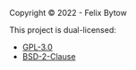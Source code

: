 Copyright © 2022 - Felix Bytow

This project is dual-licensed:

* [GPL-3.0](./GPL.txt)
* [BSD-2-Clause](./BSD.txt)
